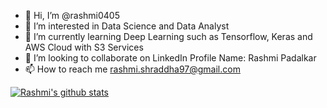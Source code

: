 - 👋 Hi, I’m @rashmi0405
- 👀 I’m interested in Data Science and Data Analyst    
- 🌱 I’m currently learning Deep Learning such as Tensorflow, Keras and AWS Cloud with S3 Services
- 💞️ I’m looking to collaborate on LinkedIn Profile Name: Rashmi Padalkar
- 📫 How to reach me rashmi.shraddha97@gmail.com



[![Rashmi's github stats](https://github-readme-stats.vercel.app/api?username=rashmi0405&count_private=true&show_icons=true&theme=radical&hide_rank=false)](https://github.com/rashmi0405/github-readme-stats)


<!---
rashmi0405/rashmi0405 is a ✨ special ✨ repository because its `README.md` (this file) appears on your GitHub profile.
You can click the Preview link to take a look at your changes.
--->
